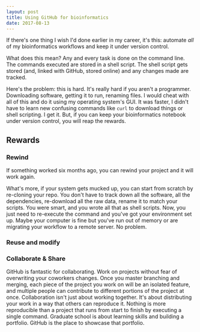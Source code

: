 ```yaml
---
layout: post
title: Using GitHub for bioinformatics
date: 2017-08-13
---
```


If there's one thing I wish I'd done earlier in my career, it's this: automate *all* of my bioinformatics workflows and keep it under version control.

What does this mean?  Any and every task is done on the command line.  The commands executed are stored in a shell script.  The shell script gets stored (and, linked with GitHub, stored online) and any changes made are tracked.  

Here's the problem: this is hard.  It's really hard if you aren't a programmer.  Downloading software, getting it to run, renaming files.  I would cheat with all of this and do it using my operating system's GUI.  It was faster, I didn't have to learn new confusing commands like `curl` to download things or shell scripting.  I get it.  But, if you can keep your bioinformatics notebook under version control, you will reap the rewards.

## Rewards
### Rewind
If something worked six months ago, you can rewind your project and it will work again. 

What's more, if your system gets mucked up, you can start from scratch by re-cloning your repo.  You don't have to track down all the software, all the dependencies, re-download all the raw data, rename it to match your scripts.  You were smart, and you wrote all that as shell scripts.  Now, you just need to re-execute the command and you've got your environment set up.  Maybe your computer is fine but you've run out of memory or are migrating your workflow to a remote server.  No problem.

### Reuse and modify

### Collaborate & Share
GitHub is fantastic for collaborating.  Work on projects without fear of overwriting your coworkers changes.  Once you master branching and merging, each piece of the project you work on will be an isolated feature, and multiple people can contribute to different portions of the project at once.
Collaboration isn't just about working together.  It's about distributing your work in a way that others can reproduce it.  Nothing is more reproducible than a project that runs from start to finish by executing a single command.
Graduate school is about learning skills and building a portfolio.  GitHub is the place to showcase that portfolio.  